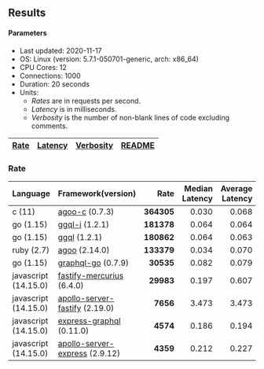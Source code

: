 ## Results

<!-- Result from here -->

#### Parameters
- Last updated: 2020-11-17
- OS: Linux (version: 5.7.1-050701-generic, arch: x86_64)
- CPU Cores: 12
- Connections: 1000
- Duration: 20 seconds
- Units:
  - _Rates_ are in requests per second.
  - _Latency_ is in milliseconds.
  - _Verbosity_ is the number of non-blank lines of code excluding comments.

| [Rate](rates.md) | [Latency](latency.md) | [Verbosity](verbosity.md) | [README](README.md) |
| ---------------- | --------------------- | ------------------------- | ------------------- |

### Rate
| Language | Framework(version) | Rate | Median Latency | Average Latency | 90th % | 99th % | Std Dev | Verbosity |
| -------- | ------------------ | ----:| ------------:| ---------------:| ------:| ------:| -------:| ---------:|
| c (11) | [agoo-c](github.com/ohler55/agoo-c) (0.7.3) | **364305** | 0.030 | 0.068 | 0.179 | 0.192 | 0.09 | 320 |
| go (1.15) | [ggql-i](https://github.com/uhn/ggql) (1.2.1) | **181378** | 0.064 | 0.064 | 0.069 | 0.080 | 0.02 | 253 |
| go (1.15) | [ggql](https://github.com/uhn/ggql) (1.2.1) | **180862** | 0.064 | 0.063 | 0.070 | 0.084 | 0.02 | 176 |
| ruby (2.7) | [agoo](github.com/ohler55/agoo) (2.14.0) | **133379** | 0.034 | 0.070 | 0.167 | 0.306 | 0.09 | 105 |
| go (1.15) | [graphql-go](https://github.com/graphql-go/graphql) (0.7.9) | **30535** | 0.082 | 0.079 | 0.090 | 0.115 | 0.03 | 378 |
| javascript (14.15.0) | [fastify-mercurius](https://github.com/mercurius-js/mercurius) (6.4.0) | **29983** | 0.197 | 0.607 | 1.704 | 1.835 | 0.78 | 78 |
| javascript (14.15.0) | [apollo-server-fastify](https://github.com/apollographql/apollo-server/tree/master/packages/apollo-server-fastify) (2.19.0) | **7656** | 3.473 | 3.473 | 4.784 | 5.014 | 1.10 | 95 |
| javascript (14.15.0) | [express-graphql](https://github.com/graphql/express-graphql) (0.11.0) | **4574** | 0.186 | 0.194 | 0.197 | 0.314 | 0.10 | 78 |
| javascript (14.15.0) | [apollo-server-express](https://github.com/apollographql/apollo-server/tree/master/packages/apollo-server-express) (2.9.12) | **4359** | 0.212 | 0.227 | 0.234 | 0.553 | 0.14 | 94 |
<!-- Result till here -->

